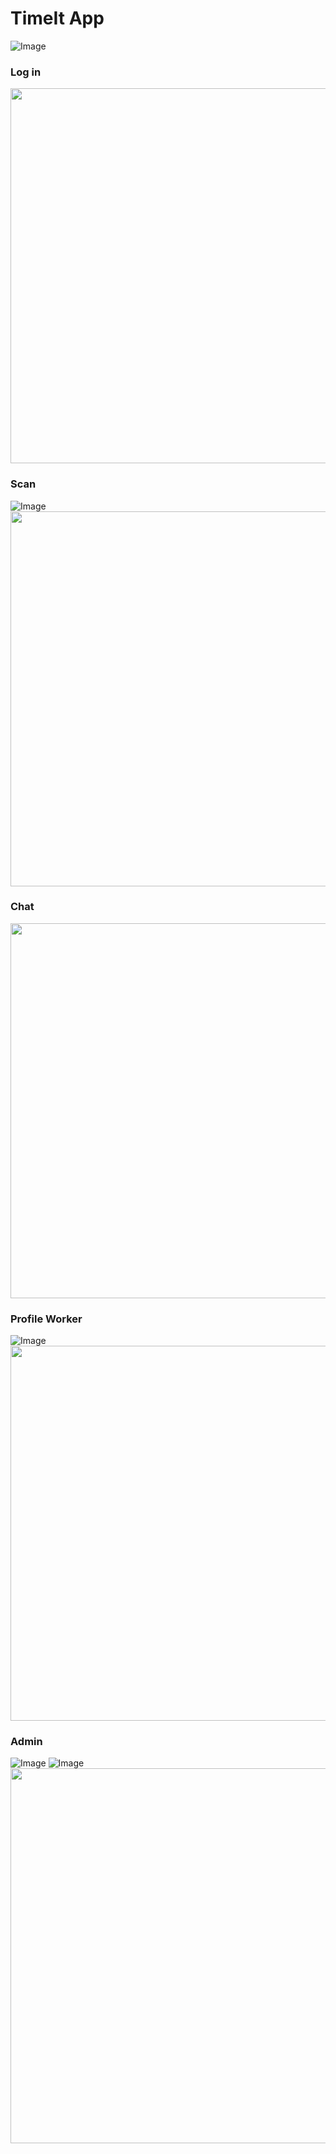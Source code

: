 # TimeIt App





![Image](assets/images_snapshots/Images/AppQR.png)
### Log in
<img src="assets/images_snapshots/gifs/LogIn.gif" height="600em">

### Scan
![Image](assets/images_snapshots/Images/Scan.png)
<img src="assets/images_snapshots/gifs/ControlWork.gif" height="600em">

### Chat
<img src="assets/images_snapshots/gifs/Chat.gif" height="600em">

### Profile Worker
![Image](assets/images_snapshots/Images/Perfil_Worker.png)
<img src="assets/images_snapshots/gifs/Logout.gif" height="600em">


### Admin
![Image](assets/images_snapshots/Images/Perfil_Admin.png)
![Image](assets/images_snapshots/Images/list_workers.png)
<img src="assets/images_snapshots/gifs/Employer.gif" height="600em">


